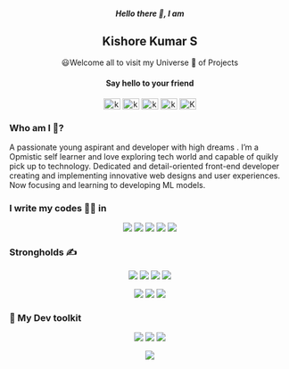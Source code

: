 
<h5 align="center"> Hello there 👋, I am</h5>
<h2 align="center"> Kishore Kumar S </h2>
<p align="center">
😃Welcome all to visit my Universe 🌌 of Projects
</p>
<h4 align="center">Say hello to your friend</h3>
<p align="center">
  <!--
<a href="https://twitter.com/kishorekumar0603" target="blank"><img align="center" src="https://cdn.jsdelivr.net/npm/simple-icons@3.0.1/icons/twitter.svg" alt="@kishorekumar0603" height="20" width="30" /></a>
  -->
<a href="https://linkedin.com/in/kishorekumar-s-256b10254" target="blank"><img align="center" src="https://cdn.jsdelivr.net/npm/simple-icons@3.0.1/icons/linkedin.svg" alt="kishorekumar-s-256b10254" height="20" width="30" /></a>
<a href="https://kaggle.com/kishorekumar0603" target="blank"><img align="center" src="https://cdn.jsdelivr.net/npm/simple-icons@3.0.1/icons/kaggle.svg" alt="kishorekumar0603" height="20" width="30" /></a>
<a href="https://instagram.com/kishorekumar_0616" target="blank"><img align="center" src="https://cdn.jsdelivr.net/npm/simple-icons@3.0.1/icons/instagram.svg" alt="kishorekumar_0616" height="20" width="30" /></a>
<a href="https://www.hackerrank.com/kishorekumars561" target="blank"><img align="center" src="https://cdn.jsdelivr.net/npm/simple-icons@3.0.1/icons/hackerrank.svg" alt="kishorekumars561" height="20" width="30" /></a>
<a href="https://leetcode.com/Kishorekumar_S/" target="blank"><img align="center" src="https://cdn.jsdelivr.net/npm/simple-icons@3.0.1/icons/leetcode.svg" alt="Kishorekumar_S" height="20" width="30" /></a>
</p>
<h3>Who am I  🤔?</h3>
<p>
  A passionate young aspirant and developer with high dreams . I’m a Opmistic self learner and love exploring tech world and capable of quikly pick up to technology. Dedicated and detail-oriented front-end developer creating and implementing innovative web designs and user experiences. Now focusing and learning to developing ML models.
</p>
<h3>I write my codes 👨‍💻 in</h3>
<p align="center">
  <!-- Thanks to Alexandre, check out his repo for badges https://github.com/alexandresanlim/Badges4-README.md-Profile -->
  <img src="https://img.shields.io/badge/java-%23ED8B00.svg?style=for-the-badge&logo=openjdk&logoColor=white"/> <img src="https://img.shields.io/badge/python%20-%2314354C.svg?&style=for-the-badge&logo=python&logoColor=gold"/> <img src="https://img.shields.io/badge/javascript-%23F7DF1E.svg?&style=for-the-badge&logo=javascript&logoColor=black&labelColor=%2300000"/> <img src="https://img.shields.io/badge/html5%20-%23E34F26.svg?&style=for-the-badge&logo=html5&logoColor=white"/> <img src="https://img.shields.io/badge/css3%20-%231572B6.svg?&style=for-the-badge&logo=css3&logoColor=white"/>
</p>

<h3>Strongholds ✍️ </h3>
<p align="center">
<img src="https://img.shields.io/badge/Pandas-130654?&style=for-the-badge&logo=pandas"/> <img src="https://img.shields.io/badge/Scikit--Learn-%233294C7?&style=for-the-badge&logo=scikit-learn"/> <img src="https://img.shields.io/badge/React-20232A?style=for-the-badge&logo=react&logoColor=61DAFB"/> <img src="https://img.shields.io/badge/PostgreSQL-316192?style=for-the-badge&logo=postgresql&logoColor=white"/>
  </p>
<p align="center">
  <img src="https://img.shields.io/badge/Numpy-013220?&style=for-the-badge&logo=numpy"/> <img src="https://img.shields.io/badge/Bootstrap-563D7C?style=for-the-badge&logo=bootstrap&logoColor=white"/> <img src="https://img.shields.io/badge/Django-092E20?style=for-the-badge&logo=django&logoColor=green">
</p>
<h3>🔨 My Dev toolkit</h3>
<p align="center">
   <img src="https://img.shields.io/badge/git%20-%23F05032.svg?&style=for-the-badge&logo=git&logoColor=white"/> <img src="https://img.shields.io/badge/github%20-%23181717.svg?&style=for-the-badge&logo=github&logoColor=white"/> <img src="https://img.shields.io/badge/Docker-2CA5E0?style=for-the-badge&logo=docker&logoColor=white"/>
</p>
<p align="center">
  <img src="https://img.shields.io/badge/VSCode-0078D4?style=for-the-badge&logo=visual%20studio%20code&logoColor=white">
</p>
